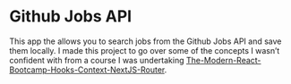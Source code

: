 # Github Jobs API

This app the allows you to search jobs from the Github Jobs API and save them locally. I made this project to go over some of the concepts I wasn’t confident with from a course I was undertaking [The-Modern-React-Bootcamp-Hooks-Context-NextJS-Router](https://fervent-goldwasser-8daebc.netlify.app/).




